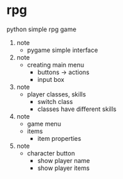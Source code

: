 # rpg
python simple rpg game

1. note
    - pygame simple interface
2. note
    - creating main menu
        - buttons -> actions
        - input box
3. note
    - player classes, skills
        - switch class
        - classes have different skills
4. note
    - game menu
    - items
        - item properties
5. note
    - character button
        - show player name
        - show player items